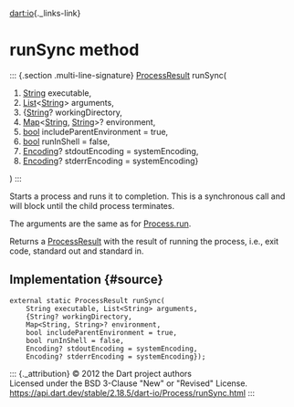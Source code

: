 [dart:io](../../dart-io/dart-io-library){._links-link}

runSync method
==============

::: {.section .multi-line-signature}
[ProcessResult](../processresult-class) runSync(

1.  [String](../../dart-core/string-class) executable,
2.  [List](../../dart-core/list-class)\<[String](../../dart-core/string-class)\>
    arguments,
3.  {[String](../../dart-core/string-class)? workingDirectory,
4.  [Map](../../dart-core/map-class)\<[String](../../dart-core/string-class),
    [String](../../dart-core/string-class)\>? environment,
5.  [bool](../../dart-core/bool-class) includeParentEnvironment = true,
6.  [bool](../../dart-core/bool-class) runInShell = false,
7.  [Encoding](../../dart-convert/encoding-class)? stdoutEncoding =
    systemEncoding,
8.  [Encoding](../../dart-convert/encoding-class)? stderrEncoding =
    systemEncoding}

)
:::

Starts a process and runs it to completion. This is a synchronous call
and will block until the child process terminates.

The arguments are the same as for [Process.run](run).

Returns a [ProcessResult](../processresult-class) with the result of
running the process, i.e., exit code, standard out and standard in.

Implementation {#source}
--------------

``` {.language-dart data-language="dart"}
external static ProcessResult runSync(
    String executable, List<String> arguments,
    {String? workingDirectory,
    Map<String, String>? environment,
    bool includeParentEnvironment = true,
    bool runInShell = false,
    Encoding? stdoutEncoding = systemEncoding,
    Encoding? stderrEncoding = systemEncoding});
```

::: {._attribution}
© 2012 the Dart project authors\
Licensed under the BSD 3-Clause \"New\" or \"Revised\" License.\
<https://api.dart.dev/stable/2.18.5/dart-io/Process/runSync.html>
:::
